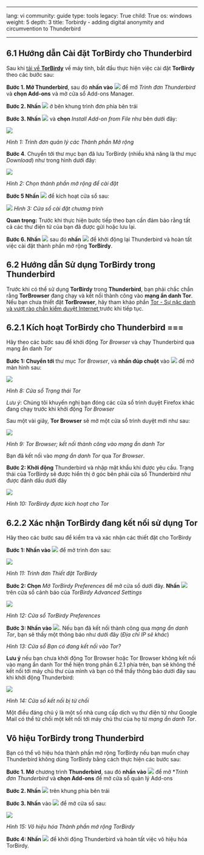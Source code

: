 

---

lang: vi
community: guide
type: tools
legacy: True
child: True
os: windows
weight: 5
depth: 3
title: Torbirdy - adding digital anonymity and circumvention to Thunderbird

---

<a name="1.0"></a>
## 6.1 Hướng dẫn Cài đặt TorBirdy cho Thunderbird ##

Sau khi [tải về **TorBirdy**](https://addons.mozilla.org/en-us/thunderbird/addon/torbirdy/) về máy tính, bắt đầu thực hiện việc cài đặt **TorBirdy** theo các bước sau:

**Bước 1. Mở Thunderbird**, sau đó **nhấn vào** ![](/sbox/screen/thunderbird-TorBirdy-vi/03.png) để mở *Trình đơn Thunderbird* và **chọn Add-ons** và mở cửa sổ Add-ons Manager.

**Bước 2. Nhấn** ![](/sbox/screen/thunderbird-TorBirdy-vi/04.png) ở bên khung trình đơn phía bên trái

**Bước 3. Nhấn** ![](/sbox/screen/thunderbird-TorBirdy-vi/05.png) và **chọn** *Install Add-on from File* như bên dưới đây:
 
![](/sbox/screen/thunderbird-TorBirdy-vi/06.png)

*Hình 1: Trình đơn quản lý các Thành phần Mở rộng*

**Bước 4**. Chuyển tới thư mục bạn đã lưu TorBirdy (nhiều khả năng là thư mục *Download*) như trong hình dưới đây:

![](/sbox/screen/thunderbird-TorBirdy-vi/07.png)

*Hình 2: Chọn thành phần mở rộng để cài đặt*

**Bước 5 Nhấn** ![](/sbox/screen/thunderbird-TorBirdy-vi/08.png) để kích hoạt cửa sổ sau:

![](/sbox/screen/thunderbird-TorBirdy-vi/09.png)
*Hình 3: Cửa sổ cài đặt chương trình*

**Quan trọng:** Trước khi thực hiện bước tiếp theo bạn cần đảm bảo rằng tất cả các thư điện tử của bạn đã được gửi hoặc lưu lại.

**Bước 6. Nhấn** ![](/sbox/screen/thunderbird-TorBirdy-vi/10.png) sau đó **nhấn** ![](/sbox/screen/thunderbird-TorBirdy-vi/11.png) để khởi động lại Thunderbird và hoàn tất việc cài đặt thành phần mở rộng **TorBirdy**.

## 6.2 Hướng dẫn Sử dụng TorBirdy trong Thunderbird ##

Trước khi có thể sử dụng **TorBirdy** trong **Thunderbird**, bạn phải chắc chắn rằng **TorBrowser** đang chạy và kết nối thành công vào **mạng ẩn danh Tor**. Nếu bạn chưa thiết đặt **TorBrowser**, hãy tham khảo phần [Tor - Sự nặc danh và vượt rào chắn kiểm duyệt Internet
](vi/tor-main) trước khi tiếp tục.

## 6.2.1 Kích hoạt TorBirdy cho Thunderbird ===

Hãy theo các bước sau để khởi động *Tor Browser* và chạy Thunderbird qua mạng ẩn danh *Tor*

**Bước 1: Chuyển tới** thư mục *Tor Browser*, và **nhấn đúp chuột** vào  ![](/sbox/screen/thunderbird-TorBirdy-vi/18.png) để mở màn hình sau:

![](/sbox/screen/thunderbird-TorBirdy-vi/19.png)

*Hình 8: Cửa sổ Trạng thái Tor*

*Lưu ý*: Chúng tôi khuyến nghị bạn đóng các cửa sổ trình duyệt Firefox khác đang chạy trước khi khởi động *Tor Browser*

Sau một vài giây, **Tor Browser** sẽ mở một cửa sổ trình duyệt mới như sau:

![](/sbox/screen/thunderbird-TorBirdy-vi/20.png)

*Hình 9: Tor Browser; kết nối thành công vào mạng ẩn danh Tor*

Bạn đã kết nối vào *mạng ẩn danh Tor* qua *Tor Browser*.

**Bước 2: Khởi động** Thunderbird và nhập mật khẩu khi được yêu cầu. Trạng thái của TorBirdy sẽ được hiển thị ở góc bên phải cửa sổ Thunderbird như được đánh dấu dưới đây

 ![](/sbox/screen/thunderbird-TorBirdy-vi/30.png)  

*Hình 10: TorBirdy đựơc kích hoạt cho Tor*

## 6.2.2 Xác nhận TorBirdy đang kết nối sử dụng Tor ##

Hãy theo các bước sau để kiểm tra và xác nhận các thiết đặt cho TorBirdy

**Bước 1: Nhấn vào**  ![](/sbox/screen/thunderbird-TorBirdy-vi/21.png) để mở trình đơn sau:

![](/sbox/screen/thunderbird-TorBirdy-vi/22.png)

*Hình 11: Trình đơn Thiết đặt TorBirdy*

**Bước 2: Chọn** *Mở TorBirdy Preferences* để mở cửa sổ dưới đây. **Nhấn** ![](/sbox/screen/thunderbird-TorBirdy-vi/23.png) trên cửa sổ cảnh báo của *TorBirdy Advanced Settings*

![](/sbox/screen/thunderbird-TorBirdy-vi/25.png)

*Hình 12: Cửa sổ TorBirdy Preferences*

**Bước 3: Nhấn vào** ![](/sbox/screen/thunderbird-TorBirdy-vi/24.png). Nếu bạn đã kết nối thành công qua *mạng ẩn danh Tor*, bạn sẽ thấy một thông báo như dưới đây (*Địa chỉ IP sẽ khác*)

[](/sbox/screen/thunderbird-TorBirdy-vi/26.png)

*Hình 13: Cửa sổ Bạn có đang kết nối vào Tor?*

**Lưu ý** nếu bạn chưa khởi động Tor Browser hoặc Tor Browser không kết nối vào mạng ẩn danh Tor thể hiện trong phần 6.2.1 phía trên, bạn sẽ không thể kết nối tới máy chủ thư của mình và bạn có thể thấy thông báo dưới đây sau khi khởi động Thunderbird:

![](/sbox/screen/thunderbird-TorBirdy-vi/27.png)

*Hình 14: Cửa sổ kết nối bị từ chối*

Một điều đáng chú ý là một số nhà cung cấp dịch vụ thư điện tử như Google Mail có thể từ chối một kết nối tới máy chủ thư của họ từ *mạng ẩn danh Tor*.

## Vô hiệu TorBirdy trong Thunderbird ##

Bạn có thể vô hiệu hóa thành phần mở rộng TorBirdy nếu bạn muốn chạy Thunderbird không dùng TorBirdy bằng cách thực hiện các bước sau:

**Bước 1. Mở** chương trình **Thunderbird**, sau đó **nhấn vào** ![](/sbox/screen/thunderbird-TorBirdy-vi/03.png) để mở **Trình đơn Thunderbird* và **chọn Add-ons** để mở cửa sổ quản lý Add-ons

**Bước 2. Nhấn** ![](/sbox/screen/thunderbird-TorBirdy-vi/04.png) trên khung phía bên trái

**Bước 3. Nhấn** vào ![](/sbox/screen/thunderbird-TorBirdy-vi/29.png) để mở cửa sổ sau:

![](/sbox/screen/thunderbird-TorBirdy-vi/28.png)

*Hình 15: Vô hiệu hóa Thành phần mở rộng TorBirdy*

**Bước 4: Nhấn** ![](/sbox/screen/thunderbird-TorBirdy-vi/11.png) để khởi động Thunderbird và hoàn tất việc vô hiệu hóa TorBirdy.

